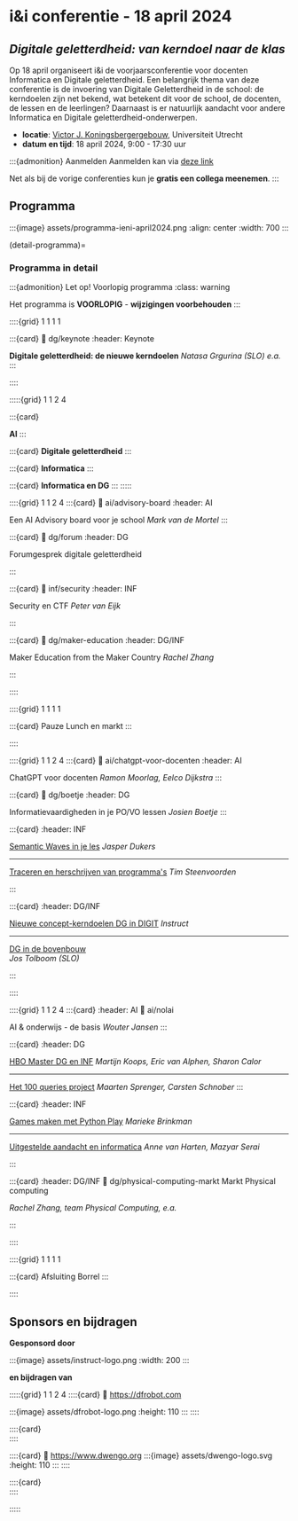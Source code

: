 # i&i conferentie - 18 april 2024

## *Digitale geletterdheid: van kerndoel naar de klas*

Op 18 april organiseert i&i de voorjaarsconferentie voor docenten Informatica en Digitale
geletterdheid. Een belangrijk thema van deze conferentie is de invoering van Digitale
Geletterdheid in de school: de kerndoelen zijn net bekend, wat betekent dit voor de
school, de docenten, de lessen en de leerlingen?
Daarnaast is er natuurlijk aandacht voor andere Informatica en
Digitale geletterdheid-onderwerpen.

* **locatie**: [Victor J. Koningsbergergebouw](https://www.uu.nl/victor-j-koningsbergergebouw),
  Universiteit Utrecht  
* **datum en tijd**: 18 april 2024, 9:00 - 17:30 uur
  
:::{admonition} Aanmelden
Aanmelden kan via [deze link](https://www.smink-registratie.nl/ieni/)

Net als bij de vorige conferenties kun je **gratis een collega meenemen**.
:::

## Programma

:::{image} assets/programma-ieni-april2024.png
:align: center
:width: 700
:::

(detail-programma)=
### Programma in detail

:::{admonition} Let op! Voorlopig programma
:class: warning

Het programma is **VOORLOPIG** - **wijzigingen voorbehouden**
:::

::::{grid} 1 1 1 1

:::{card}
:link: dg/keynote
:header: Keynote

**Digitale geletterdheid: de nieuwe kerndoelen**
*Natasa Grgurina (SLO) e.a.*
:::

::::

:::::{grid} 1 1 2 4


:::{card}

**AI**
:::


:::{card}
**Digitale geletterdheid**
:::

:::{card}
**Informatica**
:::

:::{card}
**Informatica en DG**
:::
:::::

::::{grid} 1 1 2 4
:::{card}
:link: ai/advisory-board
:header: AI

Een AI Advisory board voor je school
*Mark van de Mortel*
:::

:::{card}
:link: dg/forum
:header: DG

Forumgesprek digitale geletterdheid 

:::

:::{card}
:link: inf/security
:header: INF

Security en CTF *Peter van Eijk*

:::

:::{card}
:link: dg/maker-education
:header: DG/INF

Maker Education from the Maker Country *Rachel Zhang*

:::


::::

::::{grid} 1 1 1 1

:::{card} Pauze
Lunch en markt
:::

::::

::::{grid} 1 1 2 4
:::{card}
:link: ai/chatgpt-voor-docenten
:header: AI

ChatGPT voor docenten
*Ramon Moorlag, Eelco Dijkstra*
:::

:::{card}
:link: dg/boetje
:header: DG

Informatievaardigheden in je PO/VO lessen
*Josien Boetje*
:::

:::{card}
:header: INF

[Semantic Waves in je les](inf/semantic-wave) *Jasper Dukers*

---

[Traceren en herschrijven van programma's](inf/traceren) *Tim Steenvoorden*

:::

:::{card}
:header: DG/INF 

[Nieuwe concept-kerndoelen DG in DIGIT](dg/instruct-digit)
*Instruct*

---

[DG in de bovenbouw](dg/dg-bovenbouw)  
*Jos Tolboom (SLO)* 
 
:::


::::

::::{grid} 1 1 2 4
:::{card}
:header: AI
:link: ai/nolai

AI & onderwijs - de basis *Wouter Jansen*
:::

:::{card}
:header: DG

[HBO Master DG en INF](dg/hbo-master) *Martijn Koops, Eric van Alphen, Sharon Calor*

---

[Het 100 queries project](dg/honderd-queries)
*Maarten Sprenger, Carsten Schnober*
:::

:::{card}
:header: INF 

[Games maken met Python Play](inf/python-play) *Marieke Brinkman*

---

[Uitgestelde aandacht en informatica](inf/programmeren-en-design)
*Anne van Harten, Mazyar Serai*

:::



:::{card}
:header: DG/INF 
:link: dg/physical-computing-markt
Markt Physical computing

*Rachel Zhang, team Physical Computing, e.a.*

:::


::::



::::{grid} 1 1 1 1

:::{card} Afsluiting
Borrel
:::

::::

## Sponsors en bijdragen

**Gesponsord door**

:::{image} assets/instruct-logo.png
:width: 200
:::

**en bijdragen van**

:::::{grid} 1 1 2 4
::::{card}
:link: https://dfrobot.com

:::{image} assets/dfrobot-logo.png
:height: 110
:::
::::

::::{card}
<br>
::::

::::{card}
:link:  https://www.dwengo.org
:::{image} assets/dwengo-logo.svg
:height: 110
:::
::::

::::{card}
<br>
::::

:::::
